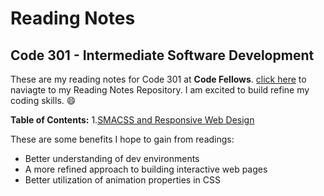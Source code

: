 # Reading Notes
## Code 301 - Intermediate Software Development
These are my reading notes for Code 301 at **Code Fellows**. [click here](https://github.com/Seon2020/reading-notes.git) to naviagte to my Reading Notes Repository. I am excited to build refine my coding skills. :smile: 

**Table of Contents:**
1.[SMACSS and Responsive Web Design](https://github.com/Seon2020/reading-notes/blob/master/01.md)


These are some benefits I hope to gain from readings:
- Better understanding of dev environments
- A more refined approach to building interactive web pages
- Better utilization of animation properties in CSS


